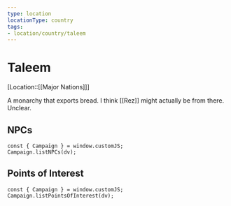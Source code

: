 ```yaml
---
type: location
locationType: country
tags: 
- location/country/taleem
---
```

# Taleem

[Location::[[Major Nations]]]

A monarchy that exports bread. I think [[Rez]] might actually be from there. Unclear.

## NPCs

```dataviewjs
const { Campaign } = window.customJS;
Campaign.listNPCs(dv);
```

## Points of Interest
```dataviewjs
const { Campaign } = window.customJS;
Campaign.listPointsOfInterest(dv);
```

